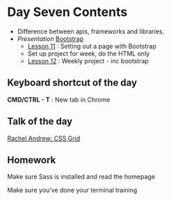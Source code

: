 # Day Seven Contents

- Difference between apis, frameworks and libraries.
- _Presentation_ [Bootstrap](https://docs.google.com/presentation/d/114_vSdA1_947dAU-3TRRvWbiOHcPdBgi4HgxrCmfgbU/edit#slide=id.p)
  - [Lesson 11](lesson11) : Setting out a page with Bootstrap
  - Set up project for week, do the HTML only
  - [Lesson 12](lesson12) : Weekly project - inc bootstrap

## Keyboard shortcut of the day

**CMD/CTRL - T** : New tab in Chrome

## Talk of the day

[Rachel Andrew: CSS Grid](https://www.youtube.com/watch?v=tjHOLtouElA)

## Homework

Make sure Sass is installed and read the homepage

Make sure you've done your terminal training

